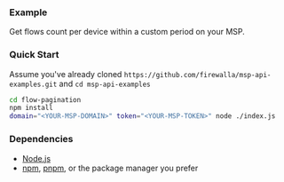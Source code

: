 ### Example
Get flows count per device within a custom period on your MSP.


### Quick Start

Assume you've already cloned `https://github.com/firewalla/msp-api-examples.git` and `cd msp-api-examples`

```bash
cd flow-pagination
npm install
domain="<YOUR-MSP-DOMAIN>" token="<YOUR-MSP-TOKEN>" node ./index.js

```

### Dependencies
- [Node.js](https://nodejs.org/)
- [npm](https://www.npmjs.com/package/npm), [pnpm](https://pnpm.io/installation), or the package manager you prefer